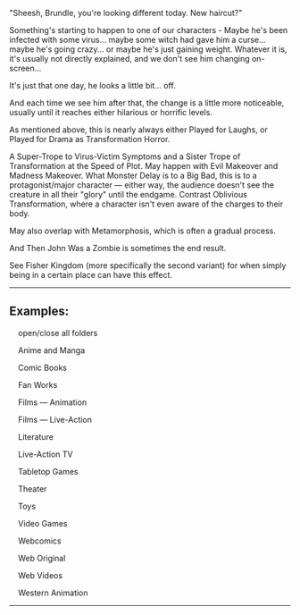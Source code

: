"Sheesh, Brundle, you're looking different today. New haircut?"

Something's starting to happen to one of our characters - Maybe he's been infected with some virus... maybe some witch had gave him a curse... maybe he's going crazy... or maybe he's just gaining weight. Whatever it is, it's usually not directly explained, and we don't see him changing on-screen...

It's just that one day, he looks a little bit... off.

And each time we see him after that, the change is a little more noticeable, usually until it reaches either hilarious or horrific levels.

As mentioned above, this is nearly always either Played for Laughs, or Played for Drama as Transformation Horror.

A Super-Trope to Virus-Victim Symptoms and a Sister Trope of Transformation at the Speed of Plot. May happen with Evil Makeover and Madness Makeover. What Monster Delay is to a Big Bad, this is to a protagonist/major character — either way, the audience doesn't see the creature in all their "glory" until the endgame. Contrast Oblivious Transformation, where a character isn't even aware of the charges to their body.

May also overlap with Metamorphosis, which is often a gradual process.

And Then John Was a Zombie is sometimes the end result.

See Fisher Kingdom (more specifically the second variant) for when simply being in a certain place can have this effect.

___

## Examples:

    open/close all folders 

    Anime and Manga 

    Comic Books 

    Fan Works 

    Films — Animation 

    Films — Live-Action 

    Literature 

    Live-Action TV 

    Tabletop Games 

    Theater 

    Toys 

    Video Games 

    Webcomics 

    Web Original 

    Web Videos 

    Western Animation 

___